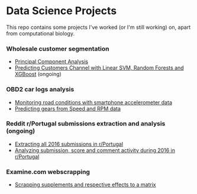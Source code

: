 # Data Science Projects

This repo contains some projects I've worked (or I'm still working) on, apart from computational biology.


### Wholesale customer segmentation
- [Principal Component Analysis](http://nbviewer.jupyter.org/github/hypathia/DataScience_Projects/blob/master/PCA%20wholesale%20customers%20segmentation.ipynb)
- [Predicting Customers Channel with Linear SVM, Random Forests and XGBoost](http://nbviewer.jupyter.org/github/hypathia/DataScience_Projects/blob/master/Predicting%20Customers%20Channel%20with%20SVM%2C%20RForests%2C%20XGBoost.ipynb) (ongoing)

### OBD2 car logs analysis
- [Monitoring road conditions with smartphone accelerometer data](http://nbviewer.jupyter.org/github/hypathia/DataScience_Projects/blob/master/Monitoring%20road%20condition%20with%20smartphone%20accelerometer.ipynb)
- [Predicting gears from Speed and RPM data](http://nbviewer.jupyter.org/github/hypathia/DataScience_Projects/blob/master/Transmission%20gear%20prediction%20from%20Speed%20and%20RPM%20values.ipynb)


### Reddit r/Portugal submissions extraction and analysis (ongoing)
- [Extracting all 2016 submissions in r/Portugal](http://nbviewer.jupyter.org/github/hypathia/DataScience_Projects/blob/master/Reddit%20Portugal%20submissions%20extraction.ipynb)
- [Analyzing submission, score and comment activity during 2016 in r/Portugal](http://nbviewer.jupyter.org/github/hypathia/DataScience_Projects/blob/master/Reddit%20Portugal%20submissions%20extraction.ipynb)

### Examine.com webscrapping
- [Scrapping supplements and respective effects to a matrix](http://nbviewer.jupyter.org/github/hypathia/DataScience_Projects/blob/master/examinedotcom%20webscrapper.ipynb)


